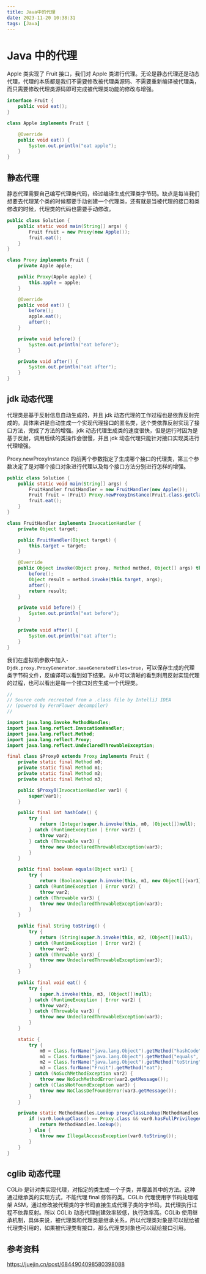 ```yaml
---
title: Java中的代理
date: 2023-11-20 10:38:31
tags: [Java]
---
```


# Java 中的代理

Apple 类实现了 Fruit 接口，我们对 Apple 类进行代理。无论是静态代理还是动态代理，代理的本质都是我们不需要修改被代理类源码、不需要重新编译被代理类，而只需要修改代理类源码即可完成被代理类功能的修改与增强。

```java
interface Fruit {
    public void eat();
}

class Apple implements Fruit {

    @Override
    public void eat() {
        System.out.println("eat apple");
    }
}
```

## 静态代理

静态代理需要自己编写代理类代码，经过编译生成代理类字节码。缺点是每当我们想要去代理某个类的时候都要手动创建一个代理类，还有就是当被代理的接口和类修改的时候，代理类的代码也需要手动修改。

```java
public class Solution {
    public static void main(String[] args) {
        Fruit fruit = new Proxy(new Apple());
        fruit.eat();
    }
}

class Proxy implements Fruit {
    private Apple apple;

    public Proxy(Apple apple) {
        this.apple = apple;
    }

    @Override
    public void eat() {
        before();
        apple.eat();
        after();
    }

    private void before() {
        System.out.println("eat before");
    }

    private void after() {
        System.out.println("eat after");
    }
}
```

## jdk 动态代理

代理类是基于反射信息自动生成的，并且 jdk 动态代理的工作过程也是依靠反射完成的。具体来讲是自动生成一个实现代理接口的匿名类，这个类依靠反射实现了接口方法，完成了方法的增强。jdk 动态代理生成类的速度很快，但是运行时因为是基于反射，调用后续的类操作会很慢，并且 jdk 动态代理只能针对接口实现类进行代理增强。

Proxy.newProxyInstance 的前两个参数指定了生成哪个接口的代理类，第三个参数决定了是对哪个接口对象进行代理以及每个接口方法分别进行怎样的增强。

```java
public class Solution {
    public static void main(String[] args) {
        FruitHandler fruitHandler = new FruitHandler(new Apple());
        Fruit fruit = (Fruit) Proxy.newProxyInstance(Fruit.class.getClassLoader(), new Class[]{Fruit.class}, fruitHandler);
        fruit.eat();
    }
}

class FruitHandler implements InvocationHandler {
    private Object target;

    public FruitHandler(Object target) {
        this.target = target;
    }

    @Override
    public Object invoke(Object proxy, Method method, Object[] args) throws Throwable {
        before();
        Object result = method.invoke(this.target, args);
        after();
        return result;
    }

    private void before() {
        System.out.println("eat before");
    }

    private void after() {
        System.out.println("eat after");
    }
}
```

我们在虚拟机参数中加入`-Djdk.proxy.ProxyGenerator.saveGeneratedFiles=true`，可以保存生成的代理类字节码文件，反编译可以看到如下结果。从中可以清晰的看到利用反射实现代理的过程，也可以看出是每一个接口对应生成一个代理类。

```java
//
// Source code recreated from a .class file by IntelliJ IDEA
// (powered by FernFlower decompiler)
//

import java.lang.invoke.MethodHandles;
import java.lang.reflect.InvocationHandler;
import java.lang.reflect.Method;
import java.lang.reflect.Proxy;
import java.lang.reflect.UndeclaredThrowableException;

final class $Proxy0 extends Proxy implements Fruit {
    private static final Method m0;
    private static final Method m1;
    private static final Method m2;
    private static final Method m3;

    public $Proxy0(InvocationHandler var1) {
        super(var1);
    }

    public final int hashCode() {
        try {
            return (Integer)super.h.invoke(this, m0, (Object[])null);
        } catch (RuntimeException | Error var2) {
            throw var2;
        } catch (Throwable var3) {
            throw new UndeclaredThrowableException(var3);
        }
    }

    public final boolean equals(Object var1) {
        try {
            return (Boolean)super.h.invoke(this, m1, new Object[]{var1});
        } catch (RuntimeException | Error var2) {
            throw var2;
        } catch (Throwable var3) {
            throw new UndeclaredThrowableException(var3);
        }
    }

    public final String toString() {
        try {
            return (String)super.h.invoke(this, m2, (Object[])null);
        } catch (RuntimeException | Error var2) {
            throw var2;
        } catch (Throwable var3) {
            throw new UndeclaredThrowableException(var3);
        }
    }

    public final void eat() {
        try {
            super.h.invoke(this, m3, (Object[])null);
        } catch (RuntimeException | Error var2) {
            throw var2;
        } catch (Throwable var3) {
            throw new UndeclaredThrowableException(var3);
        }
    }

    static {
        try {
            m0 = Class.forName("java.lang.Object").getMethod("hashCode");
            m1 = Class.forName("java.lang.Object").getMethod("equals", Class.forName("java.lang.Object"));
            m2 = Class.forName("java.lang.Object").getMethod("toString");
            m3 = Class.forName("Fruit").getMethod("eat");
        } catch (NoSuchMethodException var2) {
            throw new NoSuchMethodError(var2.getMessage());
        } catch (ClassNotFoundException var3) {
            throw new NoClassDefFoundError(var3.getMessage());
        }
    }

    private static MethodHandles.Lookup proxyClassLookup(MethodHandles.Lookup var0) throws IllegalAccessException {
        if (var0.lookupClass() == Proxy.class && var0.hasFullPrivilegeAccess()) {
            return MethodHandles.lookup();
        } else {
            throw new IllegalAccessException(var0.toString());
        }
    }
}
```

## cglib 动态代理

CGLib 是针对类实现代理，对指定的类生成一个子类，并覆盖其中的方法。这种通过继承类的实现方式，不能代理 final 修饰的类。CGLib 代理使用字节码处理框架 ASM，通过修改被代理类的字节码直接生成代理子类的字节码，其代理执行过程不依靠反射。所以 CGLib 动态代理创建效率较低，执行效率高。CGLib 使用继承机制，具体来说，被代理类和代理类是继承关系，所以代理类对象是可以赋给被代理类引用的，如果被代理类有接口，那么代理类对象也可以赋给接口引用。

## 参考资料

https://juejin.cn/post/6844904098580398088

